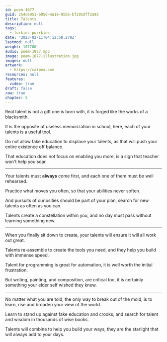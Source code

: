 ```yaml
---
id: poem-1077
guid: 254c6951-b050-4a1e-95b5-bf295dff2a93
title: Talents
description: null
tags:
  - furkies-purrkies
date: '2023-02-11T04:12:58.278Z'
lastmod: null
weight: 107700
audio: poem-1077.mp3
image: poem-1077-illustration.jpg
images: null
artwork:
  - https://catpea.com
resources: null
features:
  video: true
draft: false
raw: true
chapter: 5
---
```


Real talent is not a gift one is born with,
it is forged like the works of a blacksmith.

It is the opposite of useless memorization in school,
here, each of your talents is a useful tool.

Do not allow fake education to displace your talents,
as that will push your entire existence off balance.

That education does not focus on enabling you more,
is a sign that teacher won't help you soar.

---

Your talents must __always__ come first,
and each one of them must be well rehearsed.

Practice what moves you often,
so that your abilities never soften.

And pursuits of curiosities should be part of your plan,
search for new talents as often as you can.

Talents create a constellation within you,
and no day must pass without learning something new.

---

When you finally sit down to create,
your talents will ensure it will all work out great.

Talents re-assemble to create the tools you need,
and they help you build with immense speed.

Talent for programming is great for automation,
it is well worth the initial frustration.

But writing, painting, and composition, are critical too,
it is certainly something your elder self wished they knew.

---

No matter what you are told, the only way to break out of the mold,
is to learn, rise and broaden your view of the world.

Learn to stand up against fake education and crooks,
and search for talent and wisdom in thousands of wise books.

Talents will combine to help you build your ways,
they are the starlight that will always add to your days.
